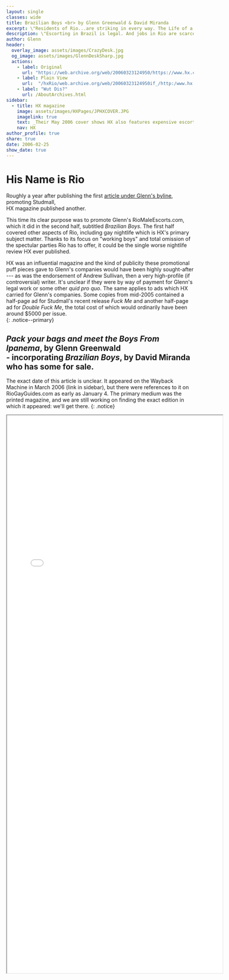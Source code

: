 ```yaml
---
layout: single
classes: wide
title: Brazilian Boys <br> by Glenn Greenwald & David Miranda
excerpt: \"Residents of Rio...are striking in every way. The Life of a Carioca year-round is that of pleasure and relaxation\"
description: \"Escorting in Brazil is legal. And jobs in Rio are scarce.\", they write enthusiastically. 
author: Glenn
header:
  overlay_image: assets/images/CrazyDesk.jpg
  og_image: assets/images/GlennDeskSharp.jpg
  actions:
    - label: Original
      url: "https://web.archive.org/web/20060323124950/https://www.hx.com/features/index.cfm?page=weekly&id=2686&sub_page=weekly"
    - label: Plain View
      url:  "/hxRio/web.archive.org/web/20060323124950if_/http:/www.hx.com/features/indexRio.html"
    - label: "Wut Dis?"
      url: /AboutArchives.html
sidebar:
  - title: HX magazine
    image: assets/images/HXPages/JPHXCOVER.JPG
    imagelink: true
    text: _Their May 2006 cover shows HX also features expensive escorts_
    nav: HX
author_profile: true
share: true
date: 2006-02-25 
show_date: true
---
```


<style type="text/css">
  iframe {
    min-width: 580px;
  }
</style>


# His Name is Rio

Roughly a year after publishing the first [article under Glenn's byline](hx.md), promoting Studmall,  
HX magazine published another.  


This time its clear purpose was to promote Glenn's RioMaleEscorts.com, which it did in the second half, subtitled _Brazilian Boys_. The first half covered other aspects of Rio, including gay nightlife which is HX's primary subject matter. Thanks to its focus on "working boys" and total omission of the spectular parties Rio has to offer, it could be the single worse nightlife review HX ever published.


 
HX was an influential magazine and the kind of publicity these promotional puff pieces gave to Glenn's companies would have been highly sought-after --- as was the endorsement of Andrew Sullivan, then a very high-profile (if controversial) writer. It's unclear if they were by way of payment for Glenn's legal work or some other _quid pro quo_. The same applies to ads which HX carried for Glenn's companies. Some copies from mid-2005 contained a half-page ad for Studmall's recent release _Fuck Me_ and another half-page ad for _Double Fuck Me_, the total cost of which would ordinarily have been around $5000 per issue.  
{: .notice--primary}



## _Pack your bags and meet the Boys From Ipanema_, by Glenn Greenwald  <br> - incorporating  _Brazilian Boys_, by David Miranda who has some for sale.

The exact date of this article is unclear. It appeared on the Wayback Machine in March 2006 (link in sidebar),
but there were references to it on RioGayGuides.com as early as January 4.
The primary medium was the printed magazine, and we are still working on finding the exact edition in which it appeared: we'll get there.
{: .notice}

<div>
<iframe src="hxRio/web.archive.org/web/20060323124950if_/http:/www.hx.com/features/indexRio.html" width="100%" height="1500px" allow-forms="false" scrolling="no" id="NameIsRio"></iframe>
</div>

<script>
    // Selecting the iframe element
    var iframe = document.getElementById("NameIsRio");
    
    // Adjusting the iframe height onload event
    iframe.onload = function(){
        iframe.style.height = iframe.contentWindow.document.body.scrollHeight + 'px';
    }
</script>